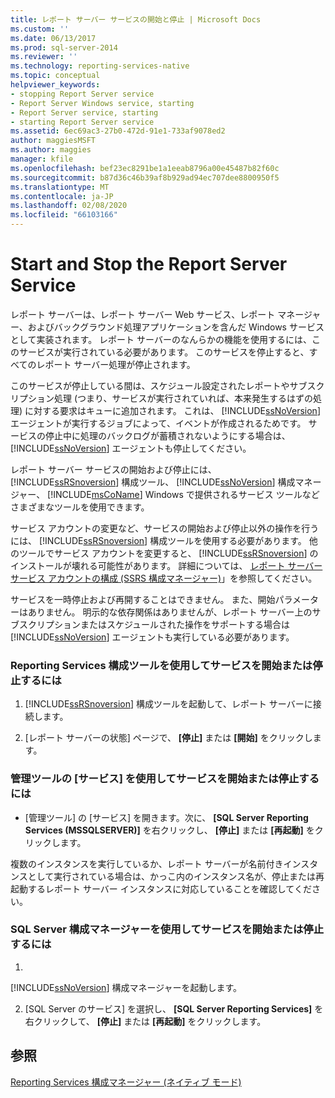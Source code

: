 ```yaml
---
title: レポート サーバー サービスの開始と停止 | Microsoft Docs
ms.custom: ''
ms.date: 06/13/2017
ms.prod: sql-server-2014
ms.reviewer: ''
ms.technology: reporting-services-native
ms.topic: conceptual
helpviewer_keywords:
- stopping Report Server service
- Report Server Windows service, starting
- Report Server service, starting
- starting Report Server service
ms.assetid: 6ec69ac3-27b0-472d-91e1-733af9078ed2
author: maggiesMSFT
ms.author: maggies
manager: kfile
ms.openlocfilehash: bef23ec8291be1a1eeab8796a00e45487b82f60c
ms.sourcegitcommit: b87d36c46b39af8b929ad94ec707dee8800950f5
ms.translationtype: MT
ms.contentlocale: ja-JP
ms.lasthandoff: 02/08/2020
ms.locfileid: "66103166"
---
```

# <a name="start-and-stop-the-report-server-service"></a>Start and Stop the Report Server Service
  レポート サーバーは、レポート サーバー Web サービス、レポート マネージャー、およびバックグラウンド処理アプリケーションを含んだ Windows サービスとして実装されます。 レポート サーバーのなんらかの機能を使用するには、このサービスが実行されている必要があります。 このサービスを停止すると、すべてのレポート サーバー処理が停止されます。  
  
 このサービスが停止している間は、スケジュール設定されたレポートやサブスクリプション処理 (つまり、サービスが実行されていれば、本来発生するはずの処理) に対する要求はキューに追加されます。 これは、 [!INCLUDE[ssNoVersion](../../includes/ssnoversion-md.md)] エージェントが実行するジョブによって、イベントが作成されるためです。 サービスの停止中に処理のバックログが蓄積されないようにする場合は、 [!INCLUDE[ssNoVersion](../../includes/ssnoversion-md.md)] エージェントも停止してください。  
  
 レポート サーバー サービスの開始および停止には、 [!INCLUDE[ssRSnoversion](../../includes/ssrsnoversion-md.md)] 構成ツール、 [!INCLUDE[ssNoVersion](../../includes/ssnoversion-md.md)] 構成マネージャー、 [!INCLUDE[msCoName](../../includes/msconame-md.md)] Windows で提供されるサービス ツールなどさまざまなツールを使用できます。  
  
 サービス アカウントの変更など、サービスの開始および停止以外の操作を行うには、 [!INCLUDE[ssRSnoversion](../../includes/ssrsnoversion-md.md)] 構成ツールを使用する必要があります。 他のツールでサービス アカウントを変更すると、 [!INCLUDE[ssRSnoversion](../../includes/ssrsnoversion-md.md)] のインストールが壊れる可能性があります。 詳細については、 [レポート サーバー サービス アカウントの構成 &#40;SSRS 構成マネージャー&#41;](../install-windows/configure-the-report-server-service-account-ssrs-configuration-manager.md)」を参照してください。  
  
 サービスを一時停止および再開することはできません。 また、開始パラメーターはありません。 明示的な依存関係はありませんが、レポート サーバー上のサブスクリプションまたはスケジュールされた操作をサポートする場合は [!INCLUDE[ssNoVersion](../../includes/ssnoversion-md.md)] エージェントも実行している必要があります。  
  
### <a name="to-start-or-stop-the-service-using-the-reporting-services-configuration-tool"></a>Reporting Services 構成ツールを使用してサービスを開始または停止するには  
  
1.  [!INCLUDE[ssRSnoversion](../../includes/ssrsnoversion-md.md)] 構成ツールを起動して、レポート サーバーに接続します。  
  
2.  [レポート サーバーの状態] ページで、 **[停止]** または **[開始]** をクリックします。  
  
### <a name="to-start-or-stop-the-service-using-services-in-administrative-tools"></a>管理ツールの [サービス] を使用してサービスを開始または停止するには  
  
-   [管理ツール] の [サービス] を開きます。次に、 **[SQL Server Reporting Services (MSSQLSERVER)]** を右クリックし、 **[停止]** または **[再起動]** をクリックします。  
  
 複数のインスタンスを実行しているか、レポート サーバーが名前付きインスタンスとして実行されている場合は、かっこ内のインスタンス名が、停止または再起動するレポート サーバー インスタンスに対応していることを確認してください。  
  
### <a name="to-start-or-stop-the-service-using-sql-server-configuration-manager"></a>SQL Server 構成マネージャーを使用してサービスを開始または停止するには  
  
1.  
  [!INCLUDE[ssNoVersion](../../includes/ssnoversion-md.md)] 構成マネージャーを起動します。  
  
2.  [SQL Server のサービス] を選択し、 **[SQL Server Reporting Services]** を右クリックして、 **[停止]** または **[再起動]** をクリックします。  
  
## <a name="see-also"></a>参照  
 [Reporting Services 構成マネージャー &#40;ネイティブ モード&#41;](../../sql-server/install/reporting-services-configuration-manager-native-mode.md)  
  
  
